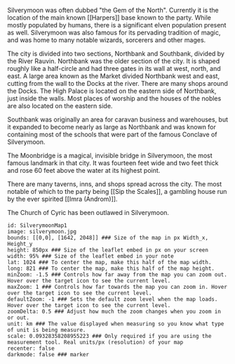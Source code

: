 Silverymoon was often dubbed "the Gem of the North". Currently it is the location of the main known [[Harpers]] base known to the party. While mostly populated by humans, there is a significant elven population present as well. Silverymoon was also famous for its pervading tradition of magic, and was home to many notable wizards, sorcerers and other mages.

The city is divided into two sections, Northbank and Southbank, divided by the River Rauvin. Northbank was the older section of the city. It is shaped roughly like a half-circle and had three gates in its wall at west, north, and east. A large area known as the Market divided Northbank west and east, cutting from the wall to the Docks at the river. There are many shops around the Docks. The High Palace is located on the eastern side of Northbank, just inside the walls. Most places of worship and the houses of the nobles are also located on the eastern side.

Southbank was originally an area for caravan business and warehouses, but it expanded to become nearly as large as Northbank and was known for containing most of the schools that were part of the famous Conclave of Silverymoon.

The Moonbridge is a magical, invisible bridge in Silverymoon, the most famous landmark in that city. It was fourteen feet wide and two feet thick and rose 60 feet above the water at its highest point.

There are many taverns, inns, and shops spread across the city. The most notable of which to the party being [[Sip the Scales]], a gambling house run by the ever spirited [[Imra (Androm)]].

The Church of Cyric has been outlawed in Silverymoon. 

```leaflet  
id: SilverymoonMap1  
image: silverymoon.jpg
bounds: [[0,0], [1642, 2048]] ### Size of the map in px Width_x, Height_y  
height: 850px ### Size of the leaflet embed in px on your screen  
width: 95% ### Size of the leaflet embed in your note  
lat: 1024 ### To center the map, make this half of the map width.  
long: 821 ### To center the map, make this half of the map height.  
minZoom: -1.5 ### Controls how far away from the map you can zoom out. Hover over the target icon to see the current level.  
maxZoom: 1 ### Controls how far towards the map you can zoom in. Hover over the target icon to see the current level.  
defaultZoom: -1 ### Sets the default zoom level when the map loads. Hover over the target icon to see the current level.  
zoomDelta: 0.5 ### Adjust how much the zoom changes when you zoom in or out.  
unit: km ### The value displayed when measuring so you know what type of unit is being measure.  
scale: 0.09328358208955223 ### Only required if you are using the measurement tool. Real units/px (resolution) of your map  
recenter: false  
darkmode: false ### marker  
```